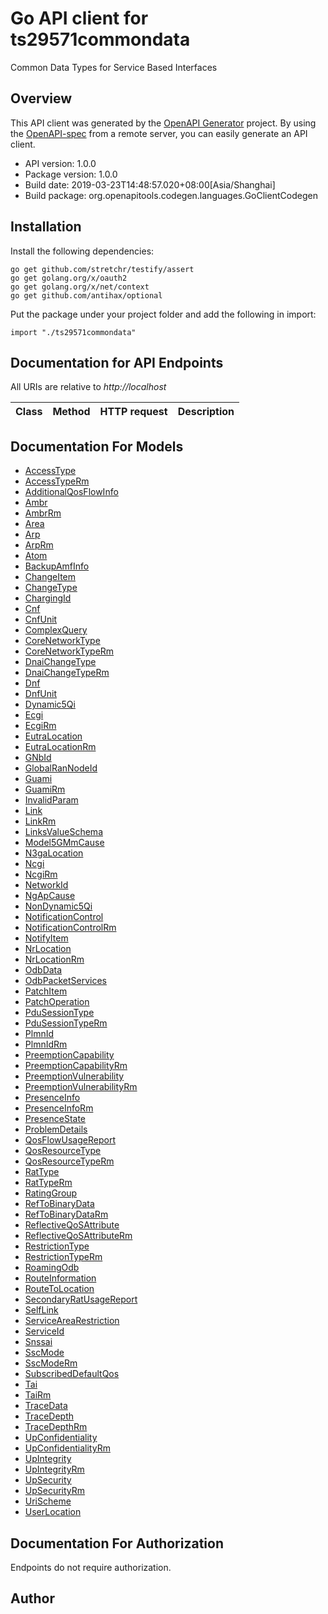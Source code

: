 # Go API client for ts29571commondata

Common Data Types for Service Based Interfaces 

## Overview
This API client was generated by the [OpenAPI Generator](https://openapi-generator.tech) project.  By using the [OpenAPI-spec](https://www.openapis.org/) from a remote server, you can easily generate an API client.

- API version: 1.0.0
- Package version: 1.0.0
- Build date: 2019-03-23T14:48:57.020+08:00[Asia/Shanghai]
- Build package: org.openapitools.codegen.languages.GoClientCodegen

## Installation

Install the following dependencies:
```
go get github.com/stretchr/testify/assert
go get golang.org/x/oauth2
go get golang.org/x/net/context
go get github.com/antihax/optional
```

Put the package under your project folder and add the following in import:
```golang
import "./ts29571commondata"
```

## Documentation for API Endpoints

All URIs are relative to *http://localhost*

Class | Method | HTTP request | Description
------------ | ------------- | ------------- | -------------


## Documentation For Models

 - [AccessType](docs/AccessType.md)
 - [AccessTypeRm](docs/AccessTypeRm.md)
 - [AdditionalQosFlowInfo](docs/AdditionalQosFlowInfo.md)
 - [Ambr](docs/Ambr.md)
 - [AmbrRm](docs/AmbrRm.md)
 - [Area](docs/Area.md)
 - [Arp](docs/Arp.md)
 - [ArpRm](docs/ArpRm.md)
 - [Atom](docs/Atom.md)
 - [BackupAmfInfo](docs/BackupAmfInfo.md)
 - [ChangeItem](docs/ChangeItem.md)
 - [ChangeType](docs/ChangeType.md)
 - [ChargingId](docs/ChargingId.md)
 - [Cnf](docs/Cnf.md)
 - [CnfUnit](docs/CnfUnit.md)
 - [ComplexQuery](docs/ComplexQuery.md)
 - [CoreNetworkType](docs/CoreNetworkType.md)
 - [CoreNetworkTypeRm](docs/CoreNetworkTypeRm.md)
 - [DnaiChangeType](docs/DnaiChangeType.md)
 - [DnaiChangeTypeRm](docs/DnaiChangeTypeRm.md)
 - [Dnf](docs/Dnf.md)
 - [DnfUnit](docs/DnfUnit.md)
 - [Dynamic5Qi](docs/Dynamic5Qi.md)
 - [Ecgi](docs/Ecgi.md)
 - [EcgiRm](docs/EcgiRm.md)
 - [EutraLocation](docs/EutraLocation.md)
 - [EutraLocationRm](docs/EutraLocationRm.md)
 - [GNbId](docs/GNbId.md)
 - [GlobalRanNodeId](docs/GlobalRanNodeId.md)
 - [Guami](docs/Guami.md)
 - [GuamiRm](docs/GuamiRm.md)
 - [InvalidParam](docs/InvalidParam.md)
 - [Link](docs/Link.md)
 - [LinkRm](docs/LinkRm.md)
 - [LinksValueSchema](docs/LinksValueSchema.md)
 - [Model5GMmCause](docs/Model5GMmCause.md)
 - [N3gaLocation](docs/N3gaLocation.md)
 - [Ncgi](docs/Ncgi.md)
 - [NcgiRm](docs/NcgiRm.md)
 - [NetworkId](docs/NetworkId.md)
 - [NgApCause](docs/NgApCause.md)
 - [NonDynamic5Qi](docs/NonDynamic5Qi.md)
 - [NotificationControl](docs/NotificationControl.md)
 - [NotificationControlRm](docs/NotificationControlRm.md)
 - [NotifyItem](docs/NotifyItem.md)
 - [NrLocation](docs/NrLocation.md)
 - [NrLocationRm](docs/NrLocationRm.md)
 - [OdbData](docs/OdbData.md)
 - [OdbPacketServices](docs/OdbPacketServices.md)
 - [PatchItem](docs/PatchItem.md)
 - [PatchOperation](docs/PatchOperation.md)
 - [PduSessionType](docs/PduSessionType.md)
 - [PduSessionTypeRm](docs/PduSessionTypeRm.md)
 - [PlmnId](docs/PlmnId.md)
 - [PlmnIdRm](docs/PlmnIdRm.md)
 - [PreemptionCapability](docs/PreemptionCapability.md)
 - [PreemptionCapabilityRm](docs/PreemptionCapabilityRm.md)
 - [PreemptionVulnerability](docs/PreemptionVulnerability.md)
 - [PreemptionVulnerabilityRm](docs/PreemptionVulnerabilityRm.md)
 - [PresenceInfo](docs/PresenceInfo.md)
 - [PresenceInfoRm](docs/PresenceInfoRm.md)
 - [PresenceState](docs/PresenceState.md)
 - [ProblemDetails](docs/ProblemDetails.md)
 - [QosFlowUsageReport](docs/QosFlowUsageReport.md)
 - [QosResourceType](docs/QosResourceType.md)
 - [QosResourceTypeRm](docs/QosResourceTypeRm.md)
 - [RatType](docs/RatType.md)
 - [RatTypeRm](docs/RatTypeRm.md)
 - [RatingGroup](docs/RatingGroup.md)
 - [RefToBinaryData](docs/RefToBinaryData.md)
 - [RefToBinaryDataRm](docs/RefToBinaryDataRm.md)
 - [ReflectiveQoSAttribute](docs/ReflectiveQoSAttribute.md)
 - [ReflectiveQoSAttributeRm](docs/ReflectiveQoSAttributeRm.md)
 - [RestrictionType](docs/RestrictionType.md)
 - [RestrictionTypeRm](docs/RestrictionTypeRm.md)
 - [RoamingOdb](docs/RoamingOdb.md)
 - [RouteInformation](docs/RouteInformation.md)
 - [RouteToLocation](docs/RouteToLocation.md)
 - [SecondaryRatUsageReport](docs/SecondaryRatUsageReport.md)
 - [SelfLink](docs/SelfLink.md)
 - [ServiceAreaRestriction](docs/ServiceAreaRestriction.md)
 - [ServiceId](docs/ServiceId.md)
 - [Snssai](docs/Snssai.md)
 - [SscMode](docs/SscMode.md)
 - [SscModeRm](docs/SscModeRm.md)
 - [SubscribedDefaultQos](docs/SubscribedDefaultQos.md)
 - [Tai](docs/Tai.md)
 - [TaiRm](docs/TaiRm.md)
 - [TraceData](docs/TraceData.md)
 - [TraceDepth](docs/TraceDepth.md)
 - [TraceDepthRm](docs/TraceDepthRm.md)
 - [UpConfidentiality](docs/UpConfidentiality.md)
 - [UpConfidentialityRm](docs/UpConfidentialityRm.md)
 - [UpIntegrity](docs/UpIntegrity.md)
 - [UpIntegrityRm](docs/UpIntegrityRm.md)
 - [UpSecurity](docs/UpSecurity.md)
 - [UpSecurityRm](docs/UpSecurityRm.md)
 - [UriScheme](docs/UriScheme.md)
 - [UserLocation](docs/UserLocation.md)


## Documentation For Authorization
 Endpoints do not require authorization.


## Author


